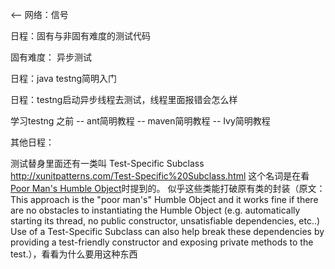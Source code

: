 <--
	网络：信号

日程：固有与非固有难度的测试代码

固有难度：
	异步测试


日程：java testng简明入门


日程：testng启动异步线程去测试，线程里面报错会怎么样


学习testng
	之前 
		-- ant简明教程
		-- maven简明教程
		-- Ivy简明教程

其他日程：

测试替身里面还有一类叫
Test-Specific Subclass
http://xunitpatterns.com/Test-Specific%20Subclass.html
这个名词是在看[Poor Man's Humble Object](http://xunitpatterns.com/Humble%20Object.html#Poor%20Man)时提到的。
似乎这些类能打破原有类的封装（原文：This approach is the "poor man's" Humble Object and it works fine if there are no obstacles to instantiating the Humble Object (e.g. automatically starting its thread, no public constructor, unsatisfiable dependencies, etc..) Use of a Test-Specific Subclass can also help break these dependencies by providing a test-friendly constructor and exposing private methods to the test.），看看为什么要用这种东西


